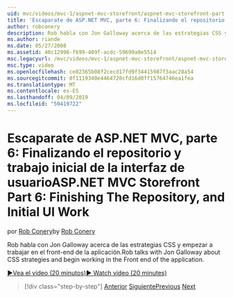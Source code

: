 ```yaml
---
uid: mvc/videos/mvc-1/aspnet-mvc-storefront/aspnet-mvc-storefront-part-6-finishing-the-repository-and-initial-ui-work
title: 'Escaparate de ASP.NET MVC, parte 6: Finalizando el repositorio y trabajo inicial de la interfaz de usuario | Microsoft Docs'
author: robconery
description: Rob habla con Jon Galloway acerca de las estrategias CSS y empezar a trabajar en el front-end de la aplicación.
ms.author: riande
ms.date: 05/27/2008
ms.assetid: 40c12998-f699-409f-acdc-59699a0e5514
msc.legacyurl: /mvc/videos/mvc-1/aspnet-mvc-storefront/aspnet-mvc-storefront-part-6-finishing-the-repository-and-initial-ui-work
msc.type: video
ms.openlocfilehash: ce82365b08f2cecd17fd9f34415987f3aac28a54
ms.sourcegitcommit: 0f1119340e4464720cfd16d0ff15764746ea1fea
ms.translationtype: MT
ms.contentlocale: es-ES
ms.lasthandoff: 04/09/2019
ms.locfileid: "59419722"
---
```

# <a name="aspnet-mvc-storefront-part-6-finishing-the-repository-and-initial-ui-work"></a><span data-ttu-id="35b30-103">Escaparate de ASP.NET MVC, parte 6: Finalizando el repositorio y trabajo inicial de la interfaz de usuario</span><span class="sxs-lookup"><span data-stu-id="35b30-103">ASP.NET MVC Storefront Part 6: Finishing The Repository, and Initial UI Work</span></span>

<span data-ttu-id="35b30-104">por [Rob Conery](https://github.com/robconery)</span><span class="sxs-lookup"><span data-stu-id="35b30-104">by [Rob Conery](https://github.com/robconery)</span></span>

<span data-ttu-id="35b30-105">Rob habla con Jon Galloway acerca de las estrategias CSS y empezar a trabajar en el front-end de la aplicación.</span><span class="sxs-lookup"><span data-stu-id="35b30-105">Rob talks with Jon Galloway about CSS strategies and begin working in the Front end of the application.</span></span>

[<span data-ttu-id="35b30-106">&#9654;Vea el vídeo (20 minutos)</span><span class="sxs-lookup"><span data-stu-id="35b30-106">&#9654; Watch video (20 minutes)</span></span>](https://channel9.msdn.com/Blogs/ASP-NET-Site-Videos/aspnet-mvc-storefront-part-6-finishing-the-repository-and-initial-ui-work)

> [!div class="step-by-step"]
> <span data-ttu-id="35b30-107">[Anterior](aspnet-mvc-storefront-part-5-globalization.md)
> [Siguiente](aspnet-mvc-storefront-part-7-routing-and-ui-work.md)</span><span class="sxs-lookup"><span data-stu-id="35b30-107">[Previous](aspnet-mvc-storefront-part-5-globalization.md)
[Next](aspnet-mvc-storefront-part-7-routing-and-ui-work.md)</span></span>
